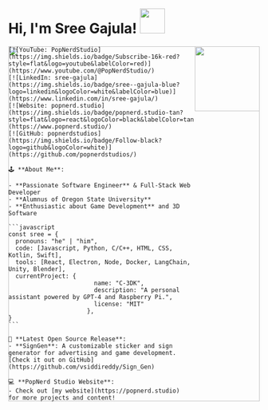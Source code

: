<h1> Hi, I'm Sree Gajula! <img src="https://media.giphy.com/media/v1.Y2lkPTc5MGI3NjExM2wyOXQxcjlmdXJscXdqdWJ6NzNsOGJnMjV0MGNtYnp0aGIxbzBhaiZlcD12MV9pbnRlcm5hbF9naWZfYnlfaWQmY3Q9cw/mFM5pDRlc0I1O/giphy.gif" width="50"></h1>
<img align='right' src="https://media.giphy.com/media/v1.Y2lkPTc5MGI3NjExZjFpb2l0OTU3aGh1OGF3c3FhNGtuaDZpcmswMXd5cTl5NjFvdXUyMSZlcD12MV9pbnRlcm5hbF9naWZfYnlfaWQmY3Q9cw/KRfBgRKoKuXno1Sb4D/giphy.gif" width="130">

<div style="position: relative;">
    <img src="https://media.giphy.com/media/hVZgpgxk4Dp8vqG4be/giphy.gif" style="position: absolute; top: 0; left: 0; z-index: -1; width: 100%; height: 100%;" />
  
    [![YouTube: PopNerdStudio](https://img.shields.io/badge/Subscribe-16k-red?style=flat&logo=youtube&labelColor=red)](https://www.youtube.com/@PopNerdStudio/)
    [![LinkedIn: sree-gajula](https://img.shields.io/badge/sree--gajula-blue?logo=linkedin&logoColor=white&labelColor=blue)](https://www.linkedin.com/in/sree-gajula/)
    [![Website: popnerd.studio](https://img.shields.io/badge/popnerd.studio-tan?style=flat&logo=react&logoColor=black&labelColor=tan)](https://www.popnerd.studio/)
    [![GitHub: popnerdstudios](https://img.shields.io/badge/Follow-black?logo=github&logoColor=white)](https://github.com/popnerdstudios/)
    
    🕹️ **About Me**:
    
    - **Passionate Software Engineer** & Full-Stack Web Developer
    - **Alumnus of Oregon State University**
    - **Enthusiastic about Game Development** and 3D Software
    
    ```javascript
    const sree = {
      pronouns: "he" | "him",
      code: [Javascript, Python, C/C++, HTML, CSS, Kotlin, Swift],
      tools: [React, Electron, Node, Docker, LangChain, Unity, Blender],
      currentProject: {
                            name: "C-3DK",
                            description: "A personal assistant powered by GPT-4 and Raspberry Pi.",
                            license: "MIT"
                          },
    }
    ```
    
    📢 **Latest Open Source Release**:
    - **SignGen**: A customizable sticker and sign generator for advertising and game development. [Check it out on GitHub](https://github.com/vsiddireddy/Sign_Gen)
    
    💻 **PopNerd Studio Website**:
    - Check out [my website](https://popnerd.studio) for more projects and content!

</div>
